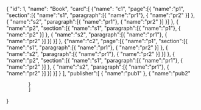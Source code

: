 {
	    "id": 1,
        "name": "Book",
        "card":[
        	{"name": "c1",
        		"page":[{
        			"name":"p1",
        			"section":[{
	        			     "name":"s1",
	        				 "paragraph":[{
				        			     "name":"pr1"},
				        			    {
				                         "name":"pr2"
				        			    }]
        			          },
	        			     {
	                          "name":"s2",
	                          "paragraph":[{
				        			     "name":"pr1"},
				        			    {
				                         "name":"pr2"
				        			    }]
	        			     }]
        		    },
        			{
                    "name":"p2",
                    "section":[{
	        			     "name":"s1",
                    	     "paragraph":[{
				        			     "name":"p1"},
				        			    {
				                         "name":"p2"
				        			    }]
                    },
	        			    {
	                         "name":"s2",
	                         "paragraph":[{
				        			     "name":"pr1"},
				        			    {
				                         "name":"pr2"
				        			    }]
	        			    }]
        			}]
        	},
        	{"name":"c2",
        		"page":[{
        			"name":"p1",
        			"section":[{
	        			     "name":"s1",
        				     "paragraph":[{
				        			     "name":"pr1"},
				        			    {
				                         "name":"pr2"
				        			    }]
        			},
	        			    {
	                         "name":"s2",
	                         "paragraph":[{
				        			     "name":"pr1"},
				        			    {
				                         "name":"pr2"
				        			    }]
	        			    }]
        		},
        			{
                    "name":"p2",
                    "section":[{
	        			     "name":"s1",
                    	     "paragraph":[{
				        			     "name":"pr1"},
				        			    {
				                         "name":"pr2"
				        			    }]
                    },
	        			    {
	                         "name":"s2",
	                         "paragraph":[{
				        			     "name":"pr1"},
				        			    {
				                         "name":"pr2"
				        			    }]
	        			    }]
        			}]
        	}
        	],
        "publisher":[
        	{
        		"name":"pub1"
        	},
        	{   "name":"pub2"
        		
        	}
        	]
}
